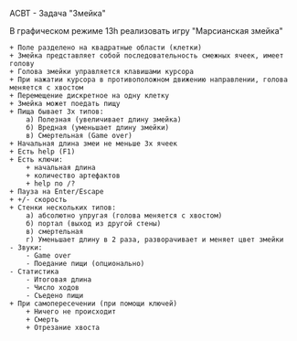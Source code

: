 АСВТ - Задача "Змейка"

В графическом режиме 13h реализовать игру "Марсианская змейка"

	+ Поле разделено на квадратные области (клетки)
	+ Змейка представляет собой последовательность смежных ячеек, имеет голову
	+ Голова змейки управляется клавишами курсора
	+ При нажатии курсора в противоположном движению направлении, голова меняется с хвостом
	+ Перемещение дискретное на одну клетку
	+ Змейка может поедать пищу
	+ Пища бывает 3х типов:
		а) Полезная (увеличивает длину змейка)
		б) Вредная (уменьшает длину змейки)
		в) Смертельная (Game over)
	+ Начальная длина змеи не меньше 3х ячеек
	+ Есть help (F1)
	+ Есть ключи:
		+ начальная длина
		+ количество артефактов
		+ help по /?
	+ Пауза на Enter/Escape
	+ +/- скорость
	+ Стенки нескольких типов:
		а) абсолютно упругая (голова меняется с хвостом)
		б) портал (выход из другой стены)
		в) смертельная
		г) Уменьшает длину в 2 раза, разворачивает и меняет цвет змейки
	- Звуки:
		- Game over
		- Поедание пищи (опционально)
	- Статистика
		- Итоговая длина
		- Число ходов
		- Съедено пищи
	+ При самопересечении (при помощи ключей)
		+ Ничего не происходит
		+ Смерть
		+ Отрезание хвоста
